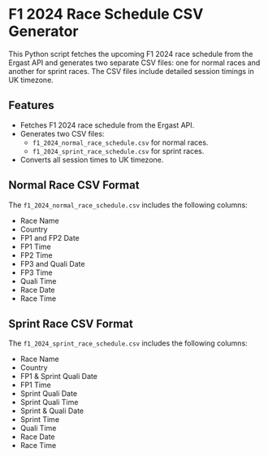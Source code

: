 # F1 2024 Race Schedule CSV Generator

This Python script fetches the upcoming F1 2024 race schedule from the Ergast API and generates two separate CSV files: one for normal races and another for sprint races. The CSV files include detailed session timings in UK timezone.

## Features

- Fetches F1 2024 race schedule from the Ergast API.
- Generates two CSV files:
  - `f1_2024_normal_race_schedule.csv` for normal races.
  - `f1_2024_sprint_race_schedule.csv` for sprint races.
- Converts all session times to UK timezone.

## Normal Race CSV Format

The `f1_2024_normal_race_schedule.csv` includes the following columns:

- Race Name
- Country
- FP1 and FP2 Date
- FP1 Time
- FP2 Time
- FP3 and Quali Date
- FP3 Time
- Quali Time
- Race Date
- Race Time

## Sprint Race CSV Format

The `f1_2024_sprint_race_schedule.csv` includes the following columns:

- Race Name
- Country
- FP1 & Sprint Quali Date
- FP1 Time
- Sprint Quali Date
- Sprint Quali Time
- Sprint & Quali Date
- Sprint Time
- Quali Time
- Race Date
- Race Time
